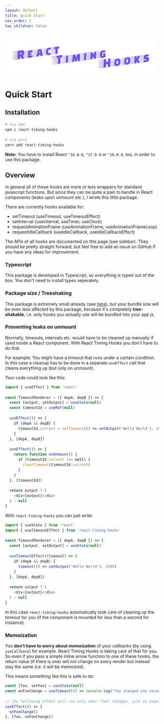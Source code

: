 ```yaml
---
layout: default
title: Quick Start
nav_order: 1
has_children: false
---
```


<img alt="logo" src="https://github.com/EricLambrecht/react-timing-hooks/raw/master/logo.png" width="680" />

# Quick Start

## Installation

```bash
# via npm
npm i react-timing-hooks

# via yarn
yarn add react-timing-hooks
```

**Note:** You have to install React `^16.8.0`, `^17.0.0` or `^18.0.0`, too, in order to use this package.
   
## Overview

In general all of these hooks are more or less wrappers for standard javascript functions. But since they can be quite
a pain to handle in React components (leaks upon unmount etc.), I wrote this little package.

There are currently hooks available for:

* setTimeout (useTimeout, useTimeoutEffect)
* setInterval (useInterval, useTimer, useClock)
* requestAnimationFrame (useAnimationFrame, useAnimationFrameLoop)
* requestIdleCallback (useIdleCallback, useIdleCallbackEffect)

The APIs of all hooks are documented on this page (see sidebar). They should be pretty straight forward, but feel free
to add an issue on GitHub if you have any ideas for improvement.

### Typescript

This package is developed in Typescript, so everything is typed out of the box. You don't need to install types seperately.

### Package size / Treeshaking

This package is extremely small already (see [here](https://bundlephobia.com/result?p=react-timing-hooks)), but your bundle
size will be even less affected by this package, because it's completely **tree-shakable**, i.e. only hooks you actually use
will be bundled into your app js.

### Preventing leaks on unmount

Normally, timeouts, intervals etc. would have to be cleaned up manually if used inside a React component. 
With React Timing Hooks you don't have to do that.

For example: You might have a timeout that runs under a certain condition. In this case a cleanup
has to be done in a separate `useEffect` call that cleans everything up (but only on unmount).

Your code could look like this:

```javascript
import { useEffect } from 'react'

const TimeoutRenderer = ({ depA, depB }) => {
  const [output, setOutput] = useState(null)
  const timeoutId = useRef(null)
  
  useEffect(() => {
    if (depA && depB) {
      timeoutId.current = setTimeout(() => setOutput('Hello World'), 1000)
    }
  }, [depA, depB])
  
  useEffect(() => {
    return function onUnmount() {
      if (timeoutId.current !== null) {
        clearTimeout(timeoutId.current)
      }
    }
  }, [timeoutId])
    
  return output ? (
    <div>{output}</div>
  ) : null
}
```

With `react-timing-hooks` you can just write:

```javascript
import { useState } from 'react'
import { useTimeoutEffect } from 'react-timing-hooks'

const TimeoutRenderer = ({ depA, depB }) => {
  const [output, setOutput] = useState(null)

  useTimeoutEffect((timeout) => {
    if (depA && depB) {
      timeout(() => setOutput('Hello World'), 1000)
    }
  }, [depA, depB])
    
  return output ? (
    <div>{output}</div>
  ) : null
}
```

In this case `react-timing-hooks` automatically took care of cleaning up the timeout for you (if the component is mounted for less than a second for instance).

### Memoization

You **don't have to worry about memoization** of your callbacks (by using `useCallback`) for example. React Timing Hooks is taking care of that for you. So even if you pass a simple inline arrow function to one of these hooks, the return value (if there is one) will not change on every render but instead stay the same (i.e. it will be memoized).

This means something like this is safe to do:

```javascript
const [foo, setFoo] = useState(null)
const onFooChange = useTimeout(() => console.log('foo changed one second ago!'), 1000)

// the following effect will run only when "foo" changes, just as expected. "onFooChange" is memoized and safe to use in a dependency array.
useEffect(() => {
  onFooChange()
}, [foo, onFooChange])
```

